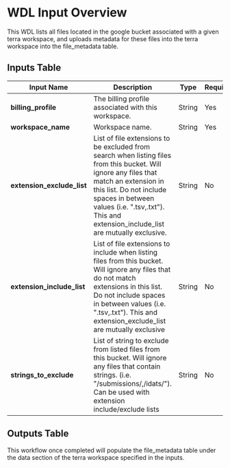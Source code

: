 # WDL Input Overview

This WDL lists all files located in the google bucket associated with a given terra workspace, and uploads metadata for these files into the terra workspace into the file_metadata table.

## Inputs Table

| Input Name                 | Description                                                                                                                                                                                                                                                             | Type   | Required  | Default   |
|----------------------------|-------------------------------------------------------------------------------------------------------------------------------------------------------------------------------------------------------------------------------------------------------------------------|--------|-----------|-----------|
| **billing_profile**        | The billing profile associated with this workspace.                                                                                                                                                                                                                     | String | Yes       | N/A       |
| **workspace_name**         | Workspace name.                                                                                                                                                                                                                                                         | String | Yes       | N/A       |
| **extension_exclude_list** | List of file extensions to be excluded from search when listing files from this bucket. Will ignore any files that match an extension in this list. Do not include spaces in between values (i.e. ".tsv,.txt"). This and extension_include_list are mutually exclusive. | String | No        | N/A       |
| **extension_include_list** | List of file extensions to include when listing files from this bucket. Will ignore any files that do not match extensions in this list. Do not include spaces in between values (i.e. ".tsv,.txt"). This and extension_exclude_list are mutually exclusive             | String | No        | N/A       |
| **strings_to_exclude**     | List of string to exclude from listed files from this bucket. Will ignore any files that contain strings. (i.e. "/submissions/,/idats/"). Can be used with extension include/exclude lists                                                                              | String | No        | N/A       |

## Outputs Table

This workflow once completed will populate the file_metadata table under the data section of the terra workspace specified in the inputs.
